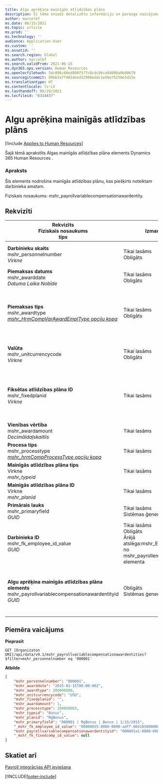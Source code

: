 ```yaml
---
title: Algu aprēķina mainīgās atlīdzības plāns
description: Šī tēma sniedz detalizētu informāciju un parauga vaicājumu Payroll mainīgās atlīdzības plāna elementam programmā Dynamics 365 Human Resources.
author: marcelbf
ms.date: 06/15/2021
ms.topic: article
ms.prod: ''
ms.technology: ''
audience: Application User
ms.custom: ''
ms.assetid: ''
ms.search.region: Global
ms.author: marcelbf
ms.search.validFrom: 2021-06-15
ms.dyn365.ops.version: Human Resources
ms.openlocfilehash: 5dc096c08ed808f577c8cdc96ca84000a0b80679
ms.sourcegitcommit: 89bb2a7f402deed32998eddc1e56e75250e3d15e
ms.translationtype: HT
ms.contentlocale: lv-LV
ms.lasthandoff: 06/29/2021
ms.locfileid: "6314437"
---
```

# <a name="payroll-variable-compensation-plan"></a>Algu aprēķina mainīgās atlīdzības plāns

[!include [Applies to Human Resources](../includes/applies-to-hr.md)]

Šajā tēmā aprakstīts Algas mainīgās atlīdzības plāna elements Dynamics 365 Human Resources .

### <a name="description"></a>Apraksts

Šis elements nodrošina mainīgās atlīdzības plānu, kas piešķirts noteiktam darbinieka amatam.

Fiziskais nosaukums: mshr_payrollvariablecompensationawardentity.

## <a name="properties"></a>Rekvizīti

| Rekvizīts</br>**Fiziskais nosaukums**</br>**_tips_** | Izmantot | Apraksts |
| --- | --- | --- |
| **Darbinieku skaits**</br>mshr_personnelnumber</br>*Virkne* | Tikai lasāms</br>Obligāts |Darbinieka unikālais personāla numurs.  |
| **Piemaksas datums**</br>mshr_awarddate</br>*Datuma Laika Nobīde* | Tikai lasāms</br>Obligāts | Piemaksas datums. |
| **Piemaksas tips**</br>mshr_awardtype</br>*[mshr_HrmCompVarAwardEmplType opciju kopa](hr-admin-integration-payroll-api-award-type.md)* | Tikai lasāms</br>Obligāts | Piemaksu tips, kas tiek definēts atlīdzības mainīgās daļas plānam. |
| **Valūta**</br>mshr_unitcurrencycode</br>*Virkne* | Tikai lasāms </br>Obligāts |Mainīgās atlīdzības plānam definētā valūta.   |
| **Fiksētas atlīdzības plāna ID**</br>mshr_fixedplanid</br>*Virkne* | Tikai lasāms | Fiksētās atlīdzības plāns, kas tiek izmantots, kā pamats piemaksas aprēķinam. |
| **Vienības vērtība**</br>mshr_awardamount</br>*Decimāldaļskaitlis* | Tikai lasāms | Vienības vērtība |
| **Procesa tips**</br>mshr_processtype</br>*[mshr_hrmCompProcessType opciju kopa](hr-admin-integration-payroll-api-process-type.md)* | Tikai lasāms | Procesa tips. |
| **Mainīgās atlīdzības plāna tips**</br>Virkne</br>*mshr_typeid* | Tikai lasāms | Mainīgās atlīdzības plāna tips. |
| **Mainīgās atlīdzības plāna ID**</br>Virkne</br>*mshr_planid* | Tikai lasāms | Mainīgās atlīdzības plāna ID. |
| **Primārais lauks**</br>mshr_primaryfield</br>*GUID* | Tikai lasāms</br>Sistēmas ģenerēts. | |
| **Darbinieka ID**</br>mshr_fk_employee_id_value</br>*GUID* | Tikai lasāms</br>Obligāts</br>Ārējā atslēga:mshr_Employee_id no mshr_payrollemployeeentity elementa  | Darbinieka ID. |
| **Algu aprēķina mainīgās atlīdzības plāna elements**</br>mshr_payrollvariablecompensationawardentityid</br>*GUID* | Obligāts</br>Sistēmas ģenerēts | Sistēmas ģenerēta GUID vērtība, lai unikāli identificētu atlīdzības plānu. |


## <a name="example-query"></a>Piemēra vaicājums

**Pieprasīt**

```http
GET [Organizaton URI]/api/data/v9.1/mshr_payrollvariablecompensationawardentities?$filter=mshr_personnelnumber eq '000001'
```

**Atbilde**

```json
{
    "mshr_personnelnumber": "000001",
    "mshr_awarddate": "2015-01-15T00:00:00Z",
    "mshr_awardtype": 200000000,
    "mshr_unitcurrencycode": "USD",
    "mshr_fixedplanid": "",
    "mshr_awardamount": 1,
    "mshr_processtype": 200000003,
    "mshr_typeid": "Bonus",
    "mshr_planid": "MgBonus",
    "mshr_primaryfield": "000001 | MgBonus | Bonus | 1/15/2015",
    "_mshr_fk_employee_id_value": "00000655-0000-0000-adff-004105000000",
    "mshr_payrollvariablecompensationawardentityid": "000001a1-0000-0000-adff-004105000000",
    "_mshr_fk_fixedcomp_id_value": null
}
```

## <a name="see-also"></a>Skatiet arī

[Payroll integrācijas API ieviešana](hr-admin-integration-payroll-api-introduction.md)

[!INCLUDE[footer-include](../includes/footer-banner.md)]
